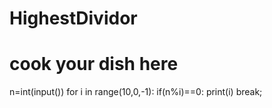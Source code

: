 # HighestDividor
# cook your dish here
n=int(input())
for i in range(10,0,-1):
    if(n%i)==0:
        print(i)
        break;

